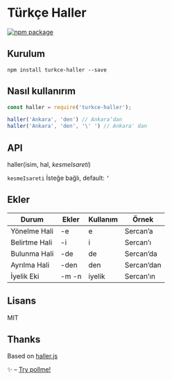 # Türkçe Haller

[![npm package](https://nodei.co/npm/turkce-haller.png?downloads=true&downloadRank=true&stars=true)](https://nodei.co/npm/turkce-haller/)

## Kurulum
`npm install turkce-haller --save`

## Nasıl kullanırım
```javascript
const haller = require('turkce-haller');

haller('Ankara', 'den') // Ankara’dan
haller('Ankara', 'den', '\' ') // Ankara' dan
```

## API
haller(isim, hal, *kesmeIsareti*)

```kesmeIsareti``` İsteğe bağlı, default: ```’```

## Ekler

| Durum                            | Ekler  | Kullanım  | Örnek      |
|----------------------------------|--------|-----------|------------|
| Yönelme Hali                     | -e     | e         | Sercan’a   |
| Belirtme Hali                    | -i     | i         | Sercan’ı   |
| Bulunma Hali                     | -de    | de        | Sercan’da  |
| Ayrılma Hali                     | -den   | den       | Sercan’dan |
| İyelik Eki                       | -m -n  | iyelik    | Sercan’ın  |

## Lisans
MIT

## Thanks
Based on [haller.js](https://github.com/sercaneraslan/haller.js)

✨ – [Try pollme!](https://pollme.co)